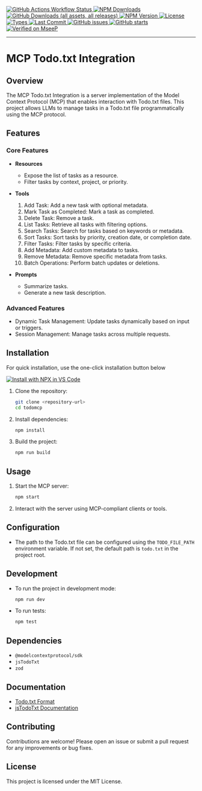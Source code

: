 [
  ![GitHub Actions Workflow Status](https://img.shields.io/github/actions/workflow/status/guifelix/mcp-server-todotxt/release-please.yml)
  ![NPM Downloads](https://img.shields.io/npm/dy/mcp-server-todotxt?label=NPM%20downloads)
  ![GitHub Downloads (all assets, all releases)](https://img.shields.io/github/downloads/guifelix/mcp-server-todotxt/total?label=GitHub%20downloads)
  ![NPM Version](https://img.shields.io/npm/v/mcp-server-todotxt)
  ![License](https://img.shields.io/npm/l/mcp-server-todotxt)
  ![Types](https://img.shields.io/npm/types/mcp-server-todotxt)
  ![Last Commit](https://img.shields.io/github/last-commit/guifelix/mcp-server-todotxt)
  ![GitHub issues](https://img.shields.io/github/issues/guifelix/mcp-server-todotxt)
  ![GitHub starts](https://img.shields.io/github/stars/guifelix/mcp-server-todotxt?style=flat)
](https://www.npmjs.com/package/mcp-server-todotxt)
[![Verified on MseeP](https://mseep.ai/badge.svg)](https://mseep.ai/app/ed03168b-6f90-46ed-b75b-e55fc025da33)

---

# MCP Todo.txt Integration

## Overview

The MCP Todo.txt Integration is a server implementation of the Model Context Protocol (MCP) that enables interaction with Todo.txt files. This project allows LLMs to manage tasks in a Todo.txt file programmatically using the MCP protocol.

## Features

### Core Features
- **Resources**
  - Expose the list of tasks as a resource.
  - Filter tasks by context, project, or priority.

- **Tools**
  1. Add Task: Add a new task with optional metadata.
  2. Mark Task as Completed: Mark a task as completed.
  3. Delete Task: Remove a task.
  4. List Tasks: Retrieve all tasks with filtering options.
  5. Search Tasks: Search for tasks based on keywords or metadata.
  6. Sort Tasks: Sort tasks by priority, creation date, or completion date.
  7. Filter Tasks: Filter tasks by specific criteria.
  8. Add Metadata: Add custom metadata to tasks.
  9. Remove Metadata: Remove specific metadata from tasks.
  10. Batch Operations: Perform batch updates or deletions.

- **Prompts**
  - Summarize tasks.
  - Generate a new task description.

### Advanced Features
- Dynamic Task Management: Update tasks dynamically based on input or triggers.
- Session Management: Manage tasks across multiple requests.

## Installation

For quick installation, use the one-click installation button below

[![Install with NPX in VS Code](https://img.shields.io/badge/VS_Code-NPM-0098FF?style=flat-square&logo=visualstudiocode&logoColor=white)
](https://insiders.vscode.dev/redirect/mcp/install?name=todotxt&config=%7B%22type%22%3A%20%22stdio%22%2C%22command%22%3A%20%22npx%22%2C%22args%22%3A%20%5B%22-y%22%2C%22guifelix%2Fmcp-server-todotxt%40latest%22%5D%2C%22gallery%22%3A%20true%2C%22env%22%3A%20%7B%22TODO_FILE_PATH%22%3A%20%22full_path%2Ftodo.txt%22%7D%7D)

1. Clone the repository:
   ```bash
   git clone <repository-url>
   cd todomcp
   ```

2. Install dependencies:
   ```bash
   npm install
   ```

3. Build the project:
   ```bash
   npm run build
   ```

## Usage

1. Start the MCP server:
   ```bash
   npm start
   ```

2. Interact with the server using MCP-compliant clients or tools.

## Configuration

- The path to the Todo.txt file can be configured using the `TODO_FILE_PATH` environment variable. If not set, the default path is `todo.txt` in the project root.

## Development

- To run the project in development mode:
  ```bash
  npm run dev
  ```

- To run tests:
  ```bash
  npm test
  ```

## Dependencies

- `@modelcontextprotocol/sdk`
- `jsTodoTxt`
- `zod`

## Documentation

- [Todo.txt Format](https://github.com/todotxt/todo.txt)
- [jsTodoTxt Documentation](https://jstodotxt.velvetcache.org/)

## Contributing

Contributions are welcome! Please open an issue or submit a pull request for any improvements or bug fixes.

## License

This project is licensed under the MIT License.
